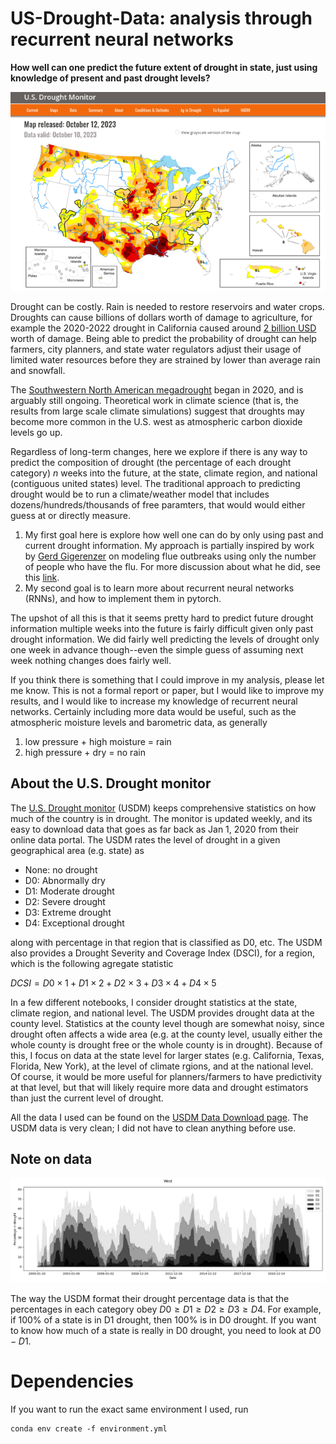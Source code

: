 # US-Drought-Data: analysis through recurrent neural networks

**How well can one predict the future extent of drought in state, just using knowledge of present and past drought levels?** 

![USDM Splash page for October 13](USDM_splash_page.png)

Drought can be costly. 
Rain is needed to restore reservoirs and water crops. 
Droughts can cause billions of dollars worth of damage to agriculture, for example the 2020-2022 drought in California caused around [2 billion USD](https://wsm.ucmerced.edu/wp-content/uploads/2022/11/Economic_Impact_CA_Drought_V01.pdf) worth of damage. 
Being able to predict the probability of drought can help farmers, city planners, and state water regulators adjust their usage of limited water resources before they are strained by lower than average rain and snowfall.

The [Southwestern North American megadrought](https://en.wikipedia.org/wiki/Southwestern_North_American_megadrought) began in 2020, and is arguably still ongoing. Theoretical work in climate science (that is, the results from large scale climate simulations) suggest that droughts may become more common in the U.S. west as atmospheric carbon dioxide levels go up. 

Regardless of long-term changes, here we explore if there is any way to predict the composition of drought (the percentage of each drought category) $n$ weeks into the future, at the state, climate region, and national (contiguous united states) level. 
The traditional approach to predicting drought would be to run a climate/weather model that includes dozens/hundreds/thousands of free paramters, that would would either guess at or directly measure. 

1. My first goal here is explore how well one can do by only using past and current drought information.
My approach is partially inspired by work by [Gerd Gigerenzer](https://www.mpib-berlin.mpg.de/staff/gerd-gigerenzer) on modeling flue outbreaks using only the number of people who have the flu. For more discussion about what he did, see this [link](https://behavioralscientist.org/gigerenzer-one-data-point-can-beat-big-data/). 
2. My second goal is to learn more about recurrent neural networks (RNNs), and how to implement them in pytorch.  

The upshot of all this is that it seems pretty hard to predict future drought information multiple weeks into the future is fairly difficult given only past drought information.
We did fairly well predicting the levels of drought only one week in advance though--even the simple guess of assuming next week nothing changes does fairly well.

If you think there is something that I could improve in my analysis, please let me know.
This is not a formal report or paper, but I would like to improve my results, and I would like to increase my knowledge of recurrent neural networks. 
Certainly including more data would be useful, such as the atmospheric moisture levels and barometric data, as generally 

1. low pressure + high moisture = rain 
2. high pressure + dry = no rain

## About the U.S. Drought monitor

The [U.S. Drought monitor](https://droughtmonitor.unl.edu/CurrentMap.aspx) (USDM) keeps comprehensive statistics on how much of the country is in drought. The monitor is updated weekly, and its easy to download data that goes as far back as Jan 1, 2020 from their online data portal. The USDM rates the level of drought in a given geographical area (e.g. state) as 
- None: no drought
- D0: Abnormally dry
- D1: Moderate drought
- D2: Severe drought
- D3: Extreme drought
- D4: Exceptional drought

along with percentage in that region that is classified as D0, etc. The USDM also provides a Drought Severity and Coverage Index (DSCI), for a region, which is the following agregate statistic 
 
$DCSI = D0 \times 1 + D1 \times 2 + D2 \times 3 + D3 \times 4 + D4 \times 5$ 

In a few different notebooks, I consider drought statistics at the state, climate region, and national level. 
The USDM provides drought data at the county level.
Statistics at the county level though are somewhat noisy, since drought often affects a wide area (e.g. at the county level, usually either the whole county is drought free or the whole county is in drought).
Because of this, I focus on data at the state level for larger states (e.g. California, Texas, Florida, New York), at the level of climate rgions, and at the national level. 
Of course, it would be more useful for planners/farmers to have predictivity at that level, but that will likely require more data and drought estimators than just the current level of drought. 

All the data I used can be found on the [USDM Data Download page](https://droughtmonitor.unl.edu/DmData/DataDownload.aspx).
The USDM data is very clean; I did not have to clean anything before use.

## Note on data

![Total drought indicators West region](total_drought_West.png)

The way the USDM format their drought percentage data is that the percentages in each category obey $D0\geq D1\geq D2\geq D3 \geq D4$. For example, if 100% of a state is in D1 drought, then 100% is in D0 drought. If you want to know how much of a state is really in D0 drought, you need to look at $D0-D1$.

# Dependencies

If you want to run the exact same environment I used, run
```
conda env create -f environment.yml
``` 
